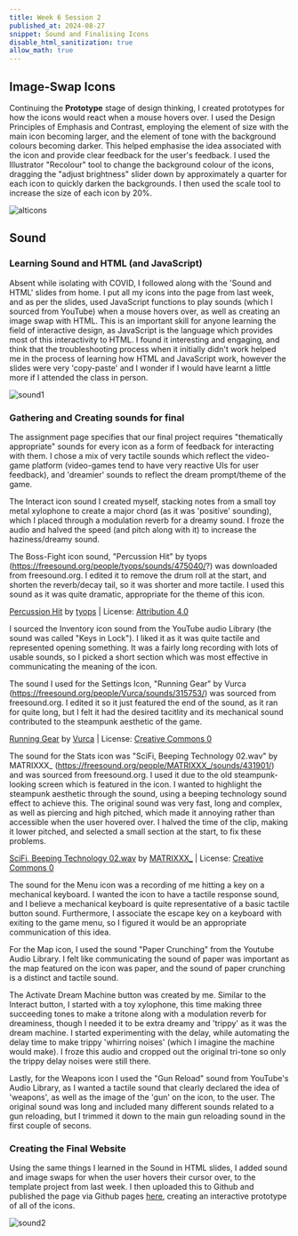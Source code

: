 ```yaml
---
title: Week 6 Session 2
published_at: 2024-08-27
snippet: Sound and Finalising Icons
disable_html_sanitization: true
allow_math: true
---
```


## Image-Swap Icons
Continuing the **Prototype** stage of design thinking, I created prototypes for how the icons would react when a mouse hovers over.  I used the Design Principles of Emphasis and Contrast, employing the element of size with the main icon becoming larger, and the element of tone with the background colours becoming darker. This helped emphasise the idea associated with the icon and provide clear feedback for the user's feedback. I used the Illustrator "Recolour" tool to change the background colour of the icons, dragging the "adjust brightness" slider down by approximately a quarter for each icon to quickly darken the backgrounds. I then used the scale tool to increase the size of each icon by 20%.

![alticons](/w06s1/alticons.png)

## Sound

### Learning Sound and HTML (and JavaScript)
Absent while isolating with COVID, I followed along with the 'Sound and HTML' slides from home. I put all my icons into the page from last week, and as per the slides, used JavaScript functions to play sounds (which I sourced from YouTube) when a mouse hovers over, as well as creating an image swap with HTML. This is an important skill for anyone learning the field of interactive design, as JavaScript is the language which provides most of this interactivity to HTML. I found it interesting and engaging, and think that the troubleshooting process when it initially didn't work helped me in the process of learning how HTML and JavaScript work, however the slides were very 'copy-paste' and I wonder if I would have learnt a little more if I attended the class in person. 

![sound1](/w06s1/sound1.png)

### Gathering and Creating sounds for final
The assignment page specifies that our final project requires "thematically appropriate" sounds for every icon as a form of feedback for interacting with them. I chose a mix of very tactile sounds which reflect the video-game platform (video-games tend to have very reactive UIs for user feedback), and 'dreamier' sounds to reflect the dream prompt/theme of the game. 

The Interact icon sound I created myself, stacking notes from a small toy metal xylophone to create a major chord (as it was 'positive' sounding), which I placed through a modulation reverb for a dreamy sound. I froze the audio and halved the speed (and pitch along with it) to increase the haziness/dreamy sound. 

The Boss-Fight icon sound, "Percussion Hit" by tyops (https://freesound.org/people/tyops/sounds/475040/?) was downloaded from freesound.org. I edited it to remove the drum roll at the start, and shorten the reverb/decay tail, so it was shorter and more tactile. I used this sound as it was quite dramatic, appropriate for the theme of this icon.

<a href="https://freesound.org/people/tyops/sounds/475040/">Percussion Hit</a> by <a href="https://freesound.org/people/tyops/">tyops</a> | License: <a href="https://creativecommons.org/licenses/by/4.0/">Attribution 4.0</a>

I sourced the Inventory icon sound from the YouTube audio Library (the sound was called "Keys in Lock"). I liked it as it was quite tactile and represented opening something. It was a fairly long recording with lots of usable sounds, so I picked a short section which was most effective in communicating the meaning of the icon.

The sound I used for the Settings Icon, "Running Gear" by Vurca (https://freesound.org/people/Vurca/sounds/315753/) was sourced from freesound.org. I edited it so it just featured the end of the sound, as it ran for quite long, but I felt it had the desired tacitlity and its mechanical sound contributed to the steampunk aesthetic of the game. 

<a href="https://freesound.org/people/Vurca/sounds/315753/">Running Gear</a> by <a href="https://freesound.org/people/Vurca/">Vurca</a> | License: <a href="http://creativecommons.org/publicdomain/zero/1.0/">Creative Commons 0</a>

The sound for the Stats icon was "SciFi, Beeping Technology 02.wav" by MATRIXXX_ (https://freesound.org/people/MATRIXXX_/sounds/431901/) and was sourced from freesound.org. I used it due to the old steampunk-looking screen which is featured in the icon. I wanted to highlight the steampunk aesthetic through the sound, using a beeping technology sound effect to achieve this. The original sound was very fast, long and complex, as well as piercing and high pitched, which made it annoying rather than accessible when the user hovered over. I halved the time of the clip, making it lower pitched, and selected a small section at the start, to fix these problems.

<a href="https://freesound.org/people/MATRIXXX_/sounds/431901/">SciFi, Beeping Technology 02.wav</a> by <a href="https://freesound.org/people/MATRIXXX_/">MATRIXXX_</a> | License: <a href="http://creativecommons.org/publicdomain/zero/1.0/">Creative Commons 0</a>

The sound for the Menu icon was a recording of me hitting a key on a mechanical keyboard. I wanted the icon to have a tactile response sound, and I believe a mechanical keyboard is quite representative of a basic tactile button sound. Furthermore, I associate the escape key on a keyboard with exiting to the game menu, so I figured it would be an appropriate communication of this idea.

For the Map icon, I used the sound "Paper Crunching" from the Youtube Audio Library. I felt like communicating the sound of paper was important as the map featured on the icon was paper, and the sound of paper crunching is a distinct and tactile sound.

The Activate Dream Machine button was created by me. Similar to the Interact button, I started with a toy xylophone, this time making three succeeding tones to make a tritone along with a modulation reverb for dreaminess, though I needed it to be extra dreamy and 'trippy' as it was the dream machine. I started experimenting with the delay, while automating the delay time to make trippy 'whirring noises' (which I imagine the machine would make). I froze this audio and cropped out the original tri-tone so only the trippy delay noises were still there.

Lastly, for the Weapons icon I used the "Gun Reload" sound from YouTube's Audio Library, as I wanted a tactile sound that clearly declared the idea of 'weapons', as well as the image of the 'gun' on the icon, to the user. The original sound was long and included many different sounds related to a gun reloading, but I trimmed it down to the main gun reloading sound in the first couple of secons. 

### Creating the Final Website
Using the same things I learned in the Sound in HTML slides, I added sound and image swaps for when the user hovers their cursor over, to the template project from last week. I then uploaded this to Github and published the page via Github pages [here](https://jackreed0504.github.io/assignment2/), creating an interactive prototype of all of the icons. 

![sound2](/w06s1/sound2.png)


